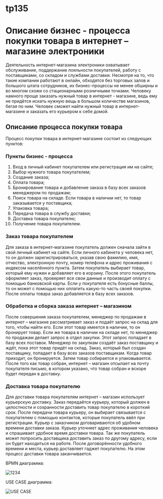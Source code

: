 # tp135
# Описание бизнес - процесса покупки товара в интернет – магазине электроники


   Деятельность интернет-магазина электроники охватывает обслуживание, поддержание лояльности покупателей, работу с поставщиками, со складом и службами доставки. Несмотря на то, что такие компании работают в онлайн, обходятся без торговых залов и большого штата сотрудников, их бизнес-процессы не менее обширны и во многом схожи со стационарными розничными точками. Человеку намного проще заказать нужный товар в интернет - магазине, ведь ему не придётся искать нужную вещь в большом количестве магазинов, бегая по ним. Человек сможет найти нужный товар в интернет-магазине и заказать его курьером к себе домой.

## Описание процесса покупки товара 


Процесс покупки товара в интернет-магазине состоит из следующих пунктов:


### Пункты бизнес - процесса


1.	Вход в личный кабинет покупателем или регистрация им на сайте;
2.	Выбор нужного товара покупателем;
3.	Создание заказа;
4.	Оплата товара;
5.	Бронирование товара и добавление заказа в базу всех заказов менеджером по продажам;
6.	Поиск товара на складе. Если товара в наличии нет, то товар заказывается у поставщика;
7.	Упаковка товара;
8.	Передача товара в службу доставки;
9.	Доставка товара покупателю;
10. Получение товара покупателем.


### Заказ товара покупателем

   Для заказа в интернет-магазине покупатель должен сначала зайти в свой личный кабинет на сайте. Если личного кабинета у человека нет, то он должен зарегистрироваться, указав свою фамилию, имя, отчество, электронную почту, номер телефона и адрес проживания с индексом населённого пункта. Затем покупатель выбирает товар, который ему нужен и добавляет его в корзину. После этого покупатель оформляет заказ, проверяет все свои данные и производит оплату с помощью банковской карты. Если у покупателя есть бонусные баллы, то он может с помощью них оплатить какую-то часть своей покупки. После оплаты товара заказ добавляется в базу всех заказов.
   
### Обработка и сборка заказа интернет – магазином

   После совершения заказа покупателем, менеджер по продажам в интернет – магазине рассматривает заказ и подаёт запрос на склад для того, чтобы найти его. Если этот товар имеется в наличии, то он бронирует товар. Если же товара в наличии на складе нет, то менеджер по продажам делает запрос в отдел закупки. Этот запрос попадает в базу всех поставок. Менеджер по закупкам создаёт заказ поставщику и ждёт, пока этот товар придёт на склад. Заказ, который был создан поставщику, попадает в базу всех заказов поставщикам. Когда товар приходит, он бронируется. Затем товар собирается и упаковывается. После того как товар собран, интернет – магазин отсылает на почту покупателя письмо, в котором указано, что товар собран и вскоре будет передан в доставку.
 
### Доставка товара покупателю

   Для доставки товара покупателям интернет – магазин использует курьерскую доставку. Заказ передаётся курьеру, который должен в целостности и сохранности доставить товар покупателю в короткий срок. После передачи товара курьеру, он выбирает связывается с покупателем с помощью контактов, которые покупатель ввёл при регистрации. Курьер с заказчиком договариваются об удобном времени доставки заказа. Курьер уточняет адрес проживания человека и спрашивает удобное время доставки товара. Так же покупатель может попросить доставщика доставить заказ по другому адресу, если он будет находиться на работе. После договорённости удобного времени и места, курьер доставляет гаджет покупателю. На этом процесс доставки товара заканчивается.  
   
   BPMN диаграмма:
   
![1234](https://user-images.githubusercontent.com/105587878/195516435-ad3e22cf-2a35-4c2e-a6ec-3d71de58d838.png)

   USE CASE диаграмма:
   
![USE CASE](https://user-images.githubusercontent.com/105587878/198104475-c46c5906-6885-4038-ac40-f790ee4d14f7.png)

